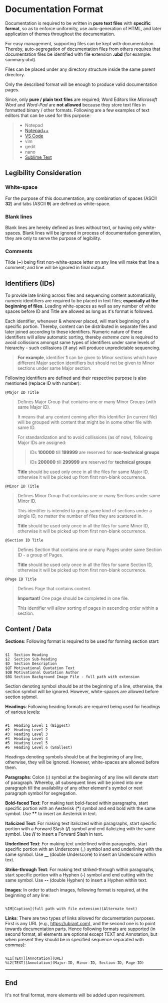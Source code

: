 # Documentation Format

Documentation is required to be written in **pure text files** with **specific format**, so as to enforce uniformity, use auto-generation of HTML, and later application of themes throughout the documentation.

For easy management, supporting files can be kept with documentation. Thereby, auto-segregation of documentation files from others requires that documentation files be identified with file extension **.ubd** (for example: summary.ubd).

Files can be placed under any directory structure inside the same parent directory.

Only the described format will be enough to produce valid documentation pages.

Since, only **pure / plain text files** are required; Word Editors like _Microsoft Word_ and _Word-Pad_ are **not allowed** because they store text files in formatted binary / other formats. Following are a few examples of text editors that can be used for this purpose:

> * Notepad
> * [Notepad++](https://notepad-plus-plus.org/downloads/)
> * [VS Code](https://code.visualstudio.com/Download)
> * vim
> * gedit
> * nano
> * [Sublime Text](https://www.sublimetext.com/)



## Legibility Consideration

### White-space
For the purpose of this documentation, any combination of spaces (ASCII **32**) and tabs (ASCII **9**) are defined as white-space.

### Blank lines
Blank lines are hereby defined as lines without text, or having only white-spaces. Blank lines will be ignored in process of documentation generation, they are only to serve the purpose of legibility.

### Comments
Tilde (**~**) being first non-white-space letter on any line will make that line a comment; and line will be ignored in final output.



## Identifiers (IDs)

To provide late linking across files and sequencing content automatically, numeric identifiers are required to be placed in text files; **especially at the beginning of files**. Leading white-spaces as well as any number of white spaces before ID and Title are allowed as long as it's format is followed.

Each identifier, whenever & wherever placed, will mark beginning of a specific portion. Thereby, content can be distributed in separate files and later joined according to these identifiers. Numeric nature of these identifiers will allow automatic sorting, thereby _extreme care_ is required to avoid collissions amongst same types of identifiers under same levels of hierarchy - such collissions (if any) will produce unpredictable sequencing.

> **For example**, identifier **1** can be given to Minor sections which have different Major section identifiers but should not be given to Minor sections under same Major section.

Following identifiers are defined and their respective purpose is also mentioned (replace ID with number):


```
@Major ID Title
```

> Defines Major Group that contains one or many Minor Groups (with same Major ID).
> 
> It means that any content coming after this identifier (in current file) will be grouped with content that might be in some other file with same ID.
> 
> For standardization and to avoid collissions (as of now), following Major IDs are assigned:
> 
>> IDs **100000** till **199999** are reserved for **non-technical groups**
>> 
>> IDs **200000** till **299999** are reserved for **technical groups**
>
> **Title** should be used only once in all the files for same Major ID, otherwise it will be picked up from first non-blank occurrence.


```
@Minor ID Title
```

> Defines Minor Group that contains one or many Sections under same Minor ID.
> 
> This identifier is intended to group same kind of sections under a single ID, no matter the number of files they are scattered in.
>
> **Title** should be used only once in all the files for same Minor ID, otherwise it will be picked up from first non-blank occurrence.


```
@Section ID Title
```

> Defines Section that contains one or many Pages under same Section ID - a group of Pages.
>
> **Title** should be used only once in all the files for same Section ID, otherwise it will be picked up from first non-blank occurrence.


```
@Page ID Title
```

> Defines Page that contains content.
> 
> **Important!** One page should be completed in one file.
> 
> This identifier will allow sorting of pages in ascending order within a section.



## Content / Data

**Sections**: Following format is required to be used for forming section start:

```

$1  Section Heading
$2  Section Sub-heading
$D  Section Description
$QT Motivational Quotation Text
$QB Motivational Quotation Author
$BG Section Background Image File - full path with extension

```

Section denoting symbol should be at the beginning of a line, otherwise, the section symbol will be ignored. However, white-spaces are allowed before section sybmol.

**Headings**: Following heading formats are required being used for headings of various levels:

```

#1  Heading Level 1 (Biggest)
#2  Heading Level 2
#3  Heading Level 3
#4  Heading Level 4
#5  Heading Level 5
#6  Heading Level 6 (Smallest)

```

Headings denoting symbols should be at the beginning of any line, otherwise, they will be ignored. However, white-spaces are allowed before them.

**Paragraphs**: Colon (**:**) symbol at the beginning of any line will denote start of paragraph. Whereby, all subsequent lines will be joined into one paragraph till the availability of any other element's symbol or next paragraph symbol for segregation.

**Bold-faced Text**: For making text bold-faced within paragraphs, start specific portion with an Aesterisk (**\***) symbol and end bold with the same symbol. Use **\*\*** to insert an Aesterisk in text.

**Italicized Text**: For making text italicized within paragraphs, start specific portion with a Forward Slash (**/**) symbol and end italicizing with the same symbol. Use **//** to insert a Forward Slash in text.

**Underlined Text**: For making text underlined within paragraphs, start specific portion with an Underscore (**\_**) symbol and end underlining with the same symbol. Use **\_\_** (double Underscore) to insert an Underscore within text.

**Strike-through Text**: For making text striked-through within paragraphs, start specific portion with a Hyphen (**-**) symbol and end cutting with the same symbol. Use **--** (double Hyphen) to insert a Hyphen within text.

**Images**: In order to attach images, following format is required, at the beginning of any line:

```

%IM[Caption](full path with file extension)(Alternate text)

```

**Links**: There are two types of links allowed for documentation purposes. First is any URL (e.g., https://ubrant.com), and the second one is to point towards documentation parts. Hence following formats are supported (in second format, all elements are optional except TEXT and Annotation, but when present they should be in specified sequence separated with commas):

```

%L1[TEXT][Annotation](URL)
%L2[TEXT][Annotation](Major-ID, Minor-ID, Section-ID, Page-ID)

```

---

## End

It's not final format, more elements will be added upon requirement.

